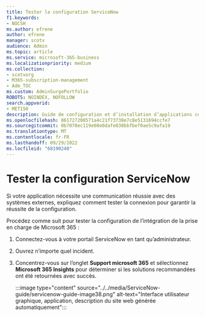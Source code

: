 ```yaml
---
title: Tester la configuration ServiceNow
f1.keywords:
- NOCSH
ms.author: efrene
author: efrene
manager: scotv
audience: Admin
ms.topic: article
ms.service: microsoft-365-business
ms.localizationpriority: medium
ms.collection:
- scotvorg
- M365-subscription-management
- Adm_TOC
ms.custom: AdminSurgePortfolio
ROBOTS: NOINDEX, NOFOLLOW
search.appverid:
- MET150
description: Guide de configuration et d’installation d’applications certifiées étendues pour ServiceNow.
ms.openlocfilehash: 861727208571a4c21f73738e7c8e5131694ccfe7
ms.sourcegitcommit: 0b7070ec119e00e0dafe030bbfbef0ae5c9afa19
ms.translationtype: MT
ms.contentlocale: fr-FR
ms.lasthandoff: 09/29/2022
ms.locfileid: "68190240"
---
```

# <a name="testing-the-servicenow-configuration"></a>Tester la configuration ServiceNow

Si votre application nécessite une communication réussie avec des systèmes externes, expliquez comment tester la connexion pour garantir la réussite de la configuration.

Procédez comme suit pour tester la configuration de l’intégration de la prise en charge de Microsoft 365 :

1. Connectez-vous à votre portail ServiceNow en tant qu’administrateur.

2. Ouvrez n’importe quel incident.

3. Concentrez-vous sur l’onglet **Support microsoft 365** et sélectionnez **Microsoft 365 Insights** pour déterminer si les solutions recommandées ont été retournées avec succès.

    :::image type="content" source="../../media/ServiceNow-guide/servicenow-guide-image38.png" alt-text="Interface utilisateur graphique, application, description du site web générée automatiquement":::
